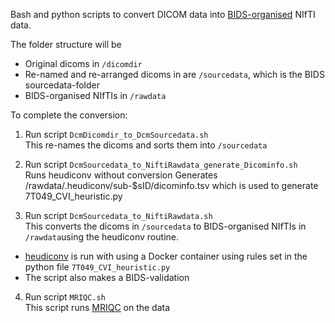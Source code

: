 Bash and python scripts to convert DICOM data into [BIDS-organised](https://bids.neuroimaging.io/) NIfTI data.

The folder structure will be
- Original dicoms in `/dicomdir`
- Re-named and re-arranged dicoms in are `/sourcedata`, which is the BIDS sourcedata-folder
- BIDS-organised NIfTIs in `/rawdata`

To complete the conversion: 

1. Run script `DcmDicomdir_to_DcmSourcedata.sh` \
This re-names the dicoms and sorts them into `/sourcedata`

2. Run script `DcmSourcedata_to_NiftiRawdata_generate_Dicominfo.sh` \
Runs heudiconv without conversion
Generates /rawdata/.heudiconv/sub-$sID/dicominfo.tsv which is used to generate 7T049_CVI_heuristic.py

3. Run script `DcmSourcedata_to_NiftiRawdata.sh` \
This converts the dicoms in `/sourcedata` to BIDS-organised NIfTIs in `/rawdata`using the heudiconv routine. 
- [heudiconv](https://github.com/nipy/heudiconv) is run with using a Docker container using rules set in the python file `7T049_CVI_heuristic.py`
- The script also makes a BIDS-validation 
4. Run script `MRIQC.sh` \
This script runs [MRIQC](https://github.com/bids-standard/bids-validator) on the data
